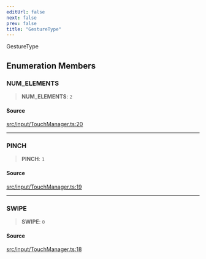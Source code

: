 ```yaml
---
editUrl: false
next: false
prev: false
title: "GestureType"
---
```


GestureType

## Enumeration Members

### NUM\_ELEMENTS

> **NUM\_ELEMENTS**: `2`

#### Source

[src/input/TouchManager.ts:20](https://github.com/relishinc/dill-pixel/blob/c79d8e8552aaa0f13a29535c819ae67d025b4669/src/input/TouchManager.ts#L20)

***

### PINCH

> **PINCH**: `1`

#### Source

[src/input/TouchManager.ts:19](https://github.com/relishinc/dill-pixel/blob/c79d8e8552aaa0f13a29535c819ae67d025b4669/src/input/TouchManager.ts#L19)

***

### SWIPE

> **SWIPE**: `0`

#### Source

[src/input/TouchManager.ts:18](https://github.com/relishinc/dill-pixel/blob/c79d8e8552aaa0f13a29535c819ae67d025b4669/src/input/TouchManager.ts#L18)
